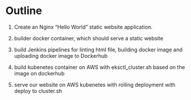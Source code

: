 # Outline
 1. Create an Nginx “Hello World” static website application. 

 2. builder docker container, which should serve a static website

 3. build Jenkins pipelines for linting html file, building docker image and uploading docker image to Dockerhub

 4. build kubenetes container on AWS with eksctl_cluster.sh based on the image on dockerhub

 5. serve our website on AWS kubenetes with rolling deployment with deploy to cluster.sh
 
